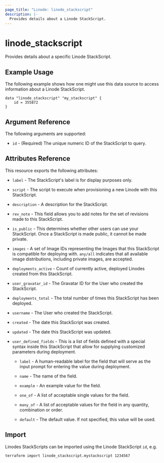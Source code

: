 ```yaml
---
page_title: "Linode: linode_stackscript"
description: |-
  Provides details about a Linode StackScript.
---
```


# linode\_stackscript

Provides details about a specific Linode StackScript.

## Example Usage

The following example shows how one might use this data source to access information about a Linode StackScript.

```hcl
data "linode_stackscript" "my_stackscript" {
    id = 355872
}
```

## Argument Reference

The following arguments are supported:

* `id` - (Required) The unique numeric ID of the StackScript to query.

## Attributes Reference

This resource exports the following attributes:

* `label` - The StackScript's label is for display purposes only.

* `script` - The script to execute when provisioning a new Linode with this StackScript.

* `description` - A description for the StackScript.

* `rev_note` - This field allows you to add notes for the set of revisions made to this StackScript.

* `is_public` - This determines whether other users can use your StackScript. Once a StackScript is made public, it cannot be made private.

* `images` - A set of Image IDs representing the Images that this StackScript is compatible for deploying with. `any/all` indicates that all available image distributions, including private images, are accepted.

* `deployments_active` - Count of currently active, deployed Linodes created from this StackScript.

* `user_gravatar_id` - The Gravatar ID for the User who created the StackScript.

* `deployments_total` - The total number of times this StackScript has been deployed.

* `username` - The User who created the StackScript.

* `created` - The date this StackScript was created.

* `updated` - The date this StackScript was updated.

* `user_defined_fields` - This is a list of fields defined with a special syntax inside this StackScript that allow for supplying customized parameters during deployment.

  * `label` - A human-readable label for the field that will serve as the input prompt for entering the value during deployment.

  * `name` - The name of the field.

  * `example` - An example value for the field.

  * `one_of` - A list of acceptable single values for the field.

  * `many_of` - A list of acceptable values for the field in any quantity, combination or order.

  * `default` - The default value. If not specified, this value will be used.

## Import

Linodes StackScripts can be imported using the Linode StackScript `id`, e.g.

```sh
terraform import linode_stackscript.mystackscript 1234567
```
